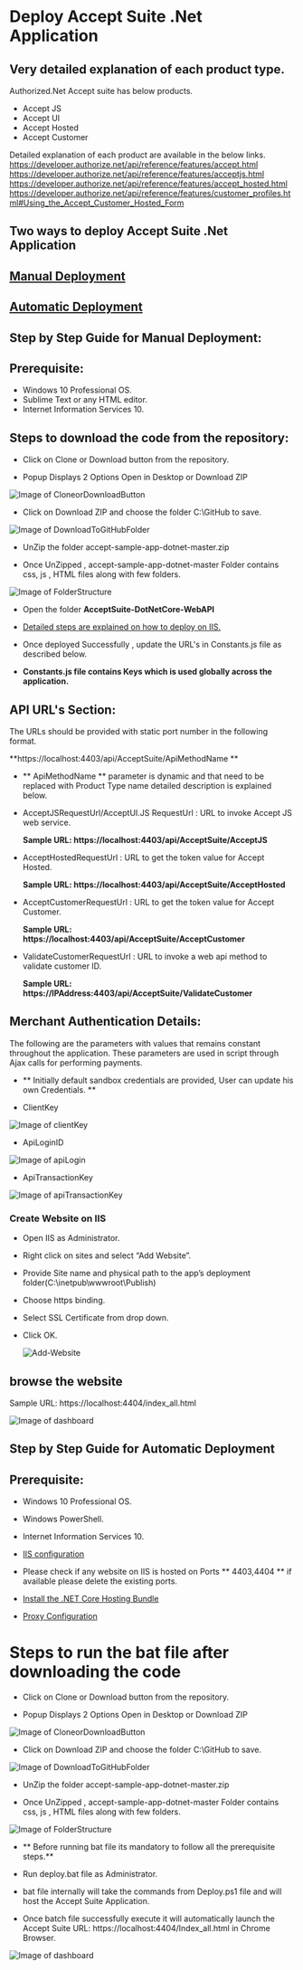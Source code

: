 # Deploy Accept Suite .Net Application

## Very detailed explanation of each product type.

Authorized.Net Accept suite has below products.
*	Accept JS
*	Accept UI
*	Accept Hosted
*	Accept Customer

Detailed explanation of each product are available in the below links.
https://developer.authorize.net/api/reference/features/accept.html
https://developer.authorize.net/api/reference/features/acceptjs.html
https://developer.authorize.net/api/reference/features/accept_hosted.html
https://developer.authorize.net/api/reference/features/customer_profiles.html#Using_the_Accept_Customer_Hosted_Form

## Two ways to deploy Accept Suite .Net Application

## [Manual Deployment](https://github.com/kapilkumar99/accept-sample-app-dotnet#Step-by-Step-Guide-for-Manual-Deployment)
## [Automatic Deployment](https://github.com/kapilkumar99/accept-sample-app-dotnet#Step-by-Step-Guide-for-Automatic-Deployment)

## Step by Step Guide for Manual Deployment:

## Prerequisite:
*	Windows 10 Professional OS.
*	Sublime Text or any HTML editor.
*	Internet Information Services 10.

## Steps to download the code from the repository:

* Click on Clone or Download button from the repository.

* Popup Displays 2 Options Open in Desktop or Download ZIP

![Image of CloneorDownloadButton](Github-Images/CloneorDownloadButton.PNG)

* Click on Download ZIP and choose the folder C:\GitHub to save.

![Image of DownloadToGitHubFolder](Github-Images/DownloadToGitHubFolder.PNG)

* UnZip the folder accept-sample-app-dotnet-master.zip

* Once UnZipped , accept-sample-app-dotnet-master Folder contains css, js , HTML files along with few folders.

![Image of FolderStructure](Github-Images/FolderStructure.PNG)
 

* Open the folder **AcceptSuite-DotNetCore-WebAPI**

* [Detailed steps are explained on how to deploy on IIS.](https://github.com/kapilkumar99/accept-sample-app-dotnet/tree/master/AcceptSuite-DotNetCore-WebAPI#accept-suite)

* Once deployed Successfully , update the URL's in Constants.js file as described below.

* **Constants.js file contains Keys which is used globally across the application.**

## API URL's Section:

The URLs should be provided with static port number in the following format.

**https://localhost:4403/api/AcceptSuite/ApiMethodName **

* ** ApiMethodName ** parameter is dynamic and that need to be replaced with Product Type name 
detailed description is explained below.

* AcceptJSRequestUrl/AcceptUI.JS RequestUrl : URL to invoke Accept JS web service.

	**Sample URL: https://localhost:4403/api/AcceptSuite/AcceptJS**


* AcceptHostedRequestUrl : URL to get the token value for Accept Hosted.

	**Sample URL: https://localhost:4403/api/AcceptSuite/AcceptHosted**


* AcceptCustomerRequestUrl : URL to get the token value for Accept Customer.

	**Sample URL: https://localhost:4403/api/AcceptSuite/AcceptCustomer**


* ValidateCustomerRequestUrl : URL to invoke a web api method to validate customer ID.

	**Sample URL: https://IPAddress:4403/api/AcceptSuite/ValidateCustomer**
 
 
## Merchant Authentication Details:

The following are the parameters with values that remains constant throughout the application. These parameters are used in script through Ajax calls for performing payments.

* ** Initially default sandbox credentials are provided, User can update his own Credentials. **

* ClientKey 

![Image of clientKey](Github-Images/clientKey.PNG)

* ApiLoginID

![Image of apiLogin](Github-Images/apiLogin.PNG)

* ApiTransactionKey

![Image of apiTransactionKey](Github-Images/apiTransactionKey.PNG)


### Create Website on IIS

*	Open IIS as Administrator.

*	Right click on sites and select “Add Website”. 

*	Provide Site name and physical path to the app’s deployment folder(C:\inetpub\wwwroot\Publish)

*	Choose https binding.

* 	Select SSL Certificate from drop down.

*   Click OK.

	![Add-Website](Github-Images/Add-Website.png)

## browse the website

Sample URL: https://localhost:4404/index_all.html

![Image of dashboard](Github-Images/dashboard.PNG)

## Step by Step Guide for Automatic Deployment

## Prerequisite:

*	Windows 10 Professional OS.

*	Windows PowerShell.

*	Internet Information Services 10.

*   [IIS configuration](https://github.com/kapilkumar99/accept-sample-app-dotnet/tree/master/AcceptSuite-DotNetCore-WebAPI#iis-configuration)

*   Please check if any website on IIS is hosted on Ports ** 4403,4404 ** if available please delete the existing ports.

*	[Install the .NET Core Hosting Bundle](https://github.com/kapilkumar99/accept-sample-app-dotnet/tree/master/AcceptSuite-DotNetCore-WebAPI#install-the-net-core-hosting-bundle)

*	[Proxy Configuration](https://github.com/kapilkumar99/accept-sample-app-dotnet/tree/master/AcceptSuite-DotNetCore-WebAPI#proxy-configuration)

# Steps to run the bat file after downloading the code

* Click on Clone or Download button from the repository.

* Popup Displays 2 Options Open in Desktop or Download ZIP

![Image of CloneorDownloadButton](Github-Images/CloneorDownloadButton.PNG)

* Click on Download ZIP and choose the folder C:\GitHub to save.

![Image of DownloadToGitHubFolder](Github-Images/DownloadToGitHubFolder.PNG)

* UnZip the folder accept-sample-app-dotnet-master.zip

* Once UnZipped , accept-sample-app-dotnet-master Folder contains css, js , HTML files along with few folders.

![Image of FolderStructure](Github-Images/FolderStructure.PNG)

* ** Before running bat file its mandatory to follow all the prerequisite steps.**

* Run deploy.bat file as Administrator.

* bat file internally will take the commands from Deploy.ps1 file and will host the Accept Suite Application.

* Once batch file successfully execute it will automatically launch the Accept Suite URL: https://localhost:4404/Index_all.html in Chrome Browser.

![Image of dashboard](Github-Images/dashboard.PNG)